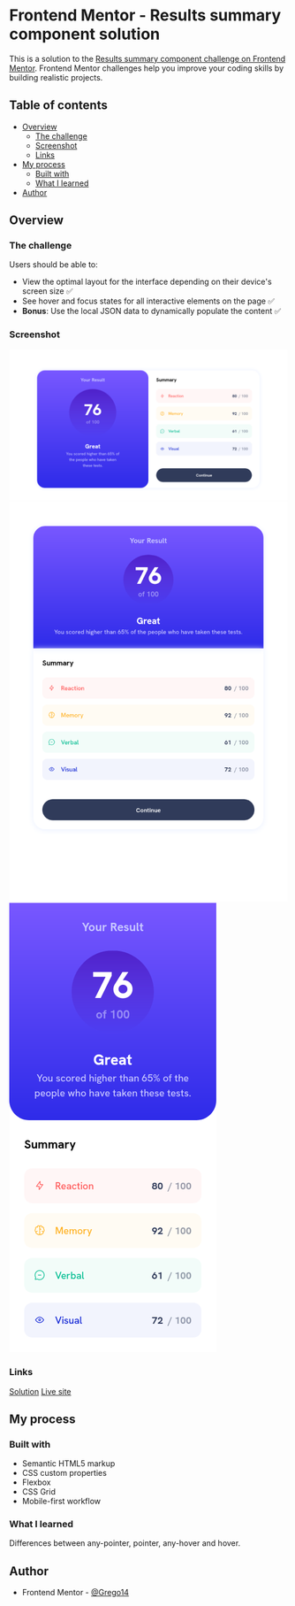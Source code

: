 # Frontend Mentor - Results summary component solution

This is a solution to the [Results summary component challenge on Frontend Mentor](https://www.frontendmentor.io/challenges/results-summary-component-CE_K6s0maV). Frontend Mentor challenges help you improve your coding skills by building realistic projects. 

## Table of contents

- [Overview](#overview)
  - [The challenge](#the-challenge)
  - [Screenshot](#screenshot)
  - [Links](#links)
- [My process](#my-process)
  - [Built with](#built-with)
  - [What I learned](#what-i-learned)
- [Author](#author)

## Overview

### The challenge

Users should be able to:

- View the optimal layout for the interface depending on their device's screen size ✅
- See hover and focus states for all interactive elements on the page ✅
- **Bonus**: Use the local JSON data to dynamically populate the content ✅

### Screenshot

![](/screenshots/results-summary-desktop.png)
![](/screenshots/results-summary-tablet.png)
![](/screenshots/results-summary-mobile.png)

### Links

[Solution](https://github.com/Grego14/Frontend-Mentor/tree/main/challenges/results-summary-component-main) [Live site](https://grego14.github.io/FrontendMentor_Challenges/challenges/results-summary-component-main/)

## My process

### Built with

- Semantic HTML5 markup
- CSS custom properties
- Flexbox
- CSS Grid
- Mobile-first workflow


### What I learned

Differences between any-pointer, pointer, any-hover and hover.

## Author

- Frontend Mentor - [@Grego14](https://www.frontendmentor.io/profile/Grego14)
